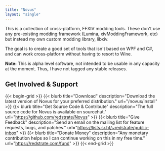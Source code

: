 ```yaml
---
title: "Novus"
layout: "single"
---
```


This is a collection of cross-platform, FFXIV modding tools. These don't use any pre-existing modding framework (Lumina, xivModdingFramework, etc) but instead my own custom modding library, libxiv.

The goal is to create a good set of tools that isn't based on WPF and C#, and can work cross-platform without having to resort to Wine.

**Note:** This is alpha level software, not intended to be usable in any capacity at the moment. Thus, I have not tagged any stable releases.

## Get Involved & Support

{{< begin-grid >}}
{{< blurb title="Download" description="Download the latest version of Novus for your preferred distribution." url="/novus/install" >}}
{{< blurb title="Get Source Code & Contribute" description="The full source code for Novus is available on sourcehut." url="https://github.com/redstrate/Novus" >}}
{{< blurb title="Give Feedback" description="Send an email on the mailing list for feature requests, bugs, and patches." url="https://lists.sr.ht/~redstrate/public-inbox" >}}
{{< blurb title="Donate Money" description="Any monetary contribution helps so I can continue working on this in my free time." url="https://redstrate.com/fund" >}}
{{< end-grid >}}
